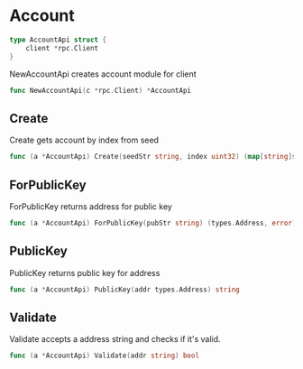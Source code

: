 # Account

```go
type AccountApi struct {
	client *rpc.Client
}
```
NewAccountApi creates account module for client
```go
func NewAccountApi(c *rpc.Client) *AccountApi
```


## Create 
Create gets account by index from seed
```go 
func (a *AccountApi) Create(seedStr string, index uint32) (map[string]string, error)
```


## ForPublicKey
ForPublicKey returns address for public key 
```go
func (a *AccountApi) ForPublicKey(pubStr string) (types.Address, error)
```

## PublicKey 
PublicKey returns public key for address

```go
func (a *AccountApi) PublicKey(addr types.Address) string 
```

## Validate 
Validate accepts a address string and checks if it's valid.
```go
func (a *AccountApi) Validate(addr string) bool
```
